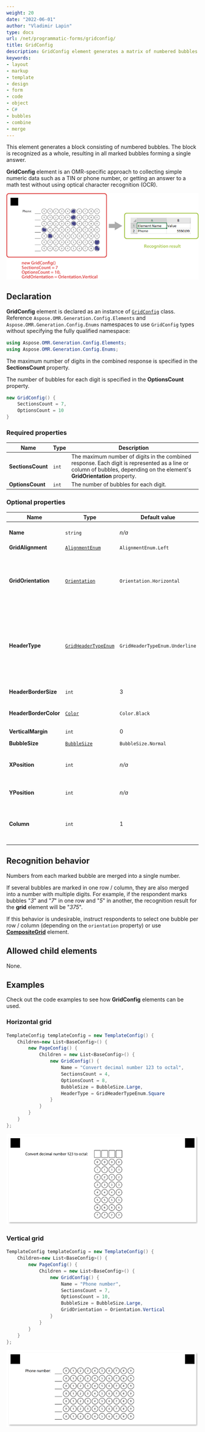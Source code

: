 ```yaml
---
weight: 20
date: "2022-06-01"
author: "Vladimir Lapin"
type: docs
url: /net/programmatic-forms/gridconfig/
title: GridConfig
description: GridConfig element generates a matrix of numbered bubbles that are combined into a single answer.
keywords:
- layout
- markup
- template
- design
- form
- code
- object
- C#
- bubbles
- combine
- merge
---
```


This element generates a block consisting of numbered bubbles. The block is recognized as a whole, resulting in all marked bubbles forming a single answer.

**GridConfig** element is an OMR-specific approach to collecting simple numeric data such as a TIN or phone number, or getting an answer to a math test without using optical character recognition (OCR).

![GridConfig element](program-grid.png)

## Declaration

**GridConfig** element is declared as an instance of [`GridConfig`](https://reference.aspose.com/omr/net/aspose.omr.generation.config.elements/gridconfig/) class. Reference `Aspose.OMR.Generation.Config.Elements` and `Aspose.OMR.Generation.Config.Enums` namespaces to use `GridConfig` types without specifying the fully qualified namespace:

```csharp
using Aspose.OMR.Generation.Config.Elements;
using Aspose.OMR.Generation.Config.Enums;
```

The maximum number of digits in the combined response is specified in the **SectionsCount** property.

The number of bubbles for each digit is specified in the **OptionsCount** property.

```csharp
new GridConfig() {
	SectionsCount = 7,
	OptionsCount = 10
}
```

### Required properties

Name | Type | Description
---- | ---- | -----------
**SectionsCount** | `int` | The maximum number of digits in the combined response. Each digit is represented as a line or column of bubbles, depending on the element's **GridOrientation** property.
**OptionsCount** | `int` | The number of bubbles for each digit.

### Optional properties

Name | Type | Default value | Description
---- | ---- | ------------- | -----------
**Name** | `string` | _n/a_ | Used as an element's identifier in recognition results and is displayed as a label on the form.
**GridAlignment** | [`AlignmentEnum`](https://reference.aspose.com/omr/net/aspose.omr.generation.config.enums/alignmentenum/) | `AlignmentEnum.Left` | Horizontal grid alignment.
**GridOrientation** | [`Orientation`](https://reference.aspose.com/omr/net/aspose.omr.generation/orientation/) | `Orientation.Horizontal` | Element's orientation:<ul><li>`Orientation.Horizontal` - each digit is represented as a column of bubbles;</li><li>`Orientation.Vertical` - each digit is represented as a row of bubbles.</li></ul>
**HeaderType** | [`GridHeaderTypeEnum`](https://reference.aspose.com/omr/net/aspose.omr.generation.config.enums/gridheadertypeenum/) | `GridHeaderTypeEnum.Underline` | The type of the box to be displayed in front of each column / row. This box can be used for hand-writing the answer in addition to marking bubbles.<ul><li>`GridHeaderTypeEnum.Underline` - draw a horizontal line.</li><li>`GridHeaderTypeEnum.Square` - draw a box.</li></ul>
**HeaderBorderSize** | `int` | 3 | Border width of the box to be displayed in front of each column / row.
**HeaderBorderColor** | [`Color`](https://reference.aspose.com/omr/net/aspose.omr.generation/color/) | `Color.Black` | Border color of the box to be displayed in front of each column / row.
**VerticalMargin** | `int` | 0 | Vertical spacing between the element's lines, in pixels.
**BubbleSize** | [`BubbleSize`](https://reference.aspose.com/omr/net/aspose.omr.generation/bubblesize/) | `BubbleSize.Normal` | Size of bubbles.
**XPosition** | `int` | _n/a_ | Set the absolute position of the **GridConfig** element relative to the left edge of the page.<br />Overrides the value of **GridAlignment** property.
**YPosition** | `int` | _n/a_ | Set the absolute position of the **GridConfig** element relative to the top edge of the page.
**Column** | `int` | 1 | The number of the column where the **GridConfig** element will be placed. Only applicable if **GridConfig** is placed in a multi-column [**ContainerConfig**](/omr/net/programmatic-forms/containerconfig/) element.

## Recognition behavior

Numbers from each marked bubble are merged into a single number.

If several bubbles are marked in one row / column, they are also merged into a number with multiple digits. For example, if the respondent marks bubbles "_3_" and "_7_" in one row and "_5_" in another, the recognition result for the **grid** element will be "_375_".

If this behavior is undesirable, instruct respondents to select one bubble per row / column (depending on the `orientation` property) or use [**CompositeGrid**](/omr/net/json-markup/compositegrid/) element.

## Allowed child elements

None.

## Examples

Check out the code examples to see how **GridConfig** elements can be used.

### Horizontal grid

```csharp
TemplateConfig templateConfig = new TemplateConfig() {
	Children=new List<BaseConfig>() {
		new PageConfig() {
			Children = new List<BaseConfig>() {
				new GridConfig() {
					Name = "Convert decimal number 123 to octal",
					SectionsCount = 4,
					OptionsCount = 8,
					BubbleSize = BubbleSize.Large,
					HeaderType = GridHeaderTypeEnum.Square
				}
			}
		}
	}
};
```

![Horizontal grid example](grid-horizontal.png)

### Vertical grid

```csharp
TemplateConfig templateConfig = new TemplateConfig() {
	Children=new List<BaseConfig>() {
		new PageConfig() {
			Children = new List<BaseConfig>() {
				new GridConfig() {
					Name = "Phone number",
					SectionsCount = 7,
					OptionsCount = 10,
					BubbleSize = BubbleSize.Large,
					GridOrientation = Orientation.Vertical
				}
			}
		}
	}
};
```

![Vertical grid example](grid-vertical.png)
